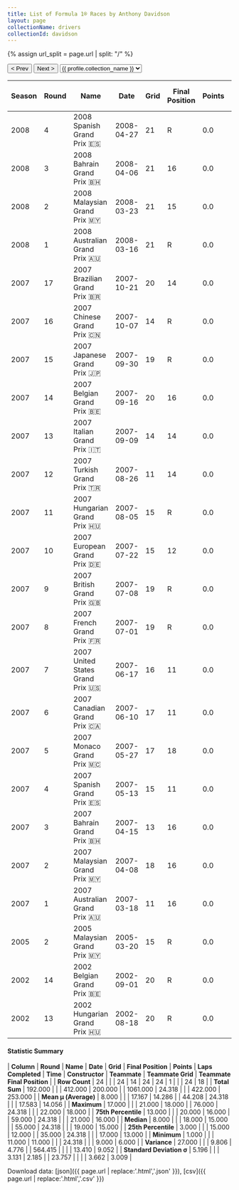 ```yaml
---
title: List of Formula 1® Races by Anthony Davidson
layout: page
collectionName: drivers
collectionId: davidson
---
```


{% assign url_split = page.url | split: "/" %}
<div id="collection-navigation">
<button onclick="selector.options[selector.selectedIndex-1].value && (window.location = selector.options[selector.selectedIndex-1].value);">&lt; Prev</button>
<button onclick="selector.options[selector.selectedIndex+1].value && (window.location = selector.options[selector.selectedIndex+1].value);">Next &gt;</button>
<select id="selector" onchange="this.options[this.selectedIndex].value && (window.location = this.options[this.selectedIndex].value);">
  {% for collectionId in site.data[page.collectionName].refs %}
    {% if collectionId == page.collectionId %}
      {% assign selected = "selected" %}
    {% else %}
      {% assign selected = "" %}
    {% endif %}
    {% assign profile = site.data[page.collectionName][collectionId].profile %}
    <option value="/f1/{{ page.collectionName }}/{{ collectionId }}/{{ url_split[4] }}" {{ selected }}>{{ profile.collection_name }}</option>
  {% endfor %}
</select>
</div>

| Season | Round | Name | Date | Grid | Final Position | Points | Laps Completed | Time | Constructor | Teammate | Teammate Grid | Teammate Final Position |
|--|--|--|--|--|--|--|--|--|--|--|--|--|
| 2008 | 4 | 2008 Spanish Grand Prix 🇪🇸 | 2008-04-27 | 21 | R | 0.0 | 8 |   | Super Aguri 🇯🇵 | [Takuma Sato 🇯🇵](/f1/drivers/sato) | 22 | 13 |
| 2008 | 3 | 2008 Bahrain Grand Prix 🇧🇭 | 2008-04-06 | 21 | 16 | 0.0 | 56 |   | Super Aguri 🇯🇵 | [Takuma Sato 🇯🇵](/f1/drivers/sato) | 22 | 17 |
| 2008 | 2 | 2008 Malaysian Grand Prix 🇲🇾 | 2008-03-23 | 21 | 15 | 0.0 | 55 |   | Super Aguri 🇯🇵 | [Takuma Sato 🇯🇵](/f1/drivers/sato) | 19 | 16 |
| 2008 | 1 | 2008 Australian Grand Prix 🇦🇺 | 2008-03-16 | 21 | R | 0.0 | 0 |   | Super Aguri 🇯🇵 | [Takuma Sato 🇯🇵](/f1/drivers/sato) | 19 | R |
| 2007 | 17 | 2007 Brazilian Grand Prix 🇧🇷 | 2007-10-21 | 20 | 14 | 0.0 | 68 |   | Super Aguri 🇯🇵 | [Takuma Sato 🇯🇵](/f1/drivers/sato) | 18 | 12 |
| 2007 | 16 | 2007 Chinese Grand Prix 🇨🇳 | 2007-10-07 | 14 | R | 0.0 | 11 |   | Super Aguri 🇯🇵 | [Takuma Sato 🇯🇵](/f1/drivers/sato) | 20 | 14 |
| 2007 | 15 | 2007 Japanese Grand Prix 🇯🇵 | 2007-09-30 | 19 | R | 0.0 | 54 |   | Super Aguri 🇯🇵 | [Takuma Sato 🇯🇵](/f1/drivers/sato) | 21 | 15 |
| 2007 | 14 | 2007 Belgian Grand Prix 🇧🇪 | 2007-09-16 | 20 | 16 | 0.0 | 43 |   | Super Aguri 🇯🇵 | [Takuma Sato 🇯🇵](/f1/drivers/sato) | 18 | 15 |
| 2007 | 13 | 2007 Italian Grand Prix 🇮🇹 | 2007-09-09 | 14 | 14 | 0.0 | 52 |   | Super Aguri 🇯🇵 | [Takuma Sato 🇯🇵](/f1/drivers/sato) | 17 | 16 |
| 2007 | 12 | 2007 Turkish Grand Prix 🇹🇷 | 2007-08-26 | 11 | 14 | 0.0 | 57 |   | Super Aguri 🇯🇵 | [Takuma Sato 🇯🇵](/f1/drivers/sato) | 17 | 18 |
| 2007 | 11 | 2007 Hungarian Grand Prix 🇭🇺 | 2007-08-05 | 15 | R | 0.0 | 41 |   | Super Aguri 🇯🇵 | [Takuma Sato 🇯🇵](/f1/drivers/sato) | 19 | 15 |
| 2007 | 10 | 2007 European Grand Prix 🇩🇪 | 2007-07-22 | 15 | 12 | 0.0 | 59 |   | Super Aguri 🇯🇵 | [Takuma Sato 🇯🇵](/f1/drivers/sato) | 16 | R |
| 2007 | 9 | 2007 British Grand Prix 🇬🇧 | 2007-07-08 | 19 | R | 0.0 | 35 |   | Super Aguri 🇯🇵 | [Takuma Sato 🇯🇵](/f1/drivers/sato) | 21 | 14 |
| 2007 | 8 | 2007 French Grand Prix 🇫🇷 | 2007-07-01 | 19 | R | 0.0 | 1 |   | Super Aguri 🇯🇵 | [Takuma Sato 🇯🇵](/f1/drivers/sato) | 22 | 16 |
| 2007 | 7 | 2007 United States Grand Prix 🇺🇸 | 2007-06-17 | 16 | 11 | 0.0 | 72 |   | Super Aguri 🇯🇵 | [Takuma Sato 🇯🇵](/f1/drivers/sato) | 18 | R |
| 2007 | 6 | 2007 Canadian Grand Prix 🇨🇦 | 2007-06-10 | 17 | 11 | 0.0 | 70 | +24.318 | Super Aguri 🇯🇵 | [Takuma Sato 🇯🇵](/f1/drivers/sato) | 11 | 6 |
| 2007 | 5 | 2007 Monaco Grand Prix 🇲🇨 | 2007-05-27 | 17 | 18 | 0.0 | 76 |   | Super Aguri 🇯🇵 | [Takuma Sato 🇯🇵](/f1/drivers/sato) | 21 | 17 |
| 2007 | 4 | 2007 Spanish Grand Prix 🇪🇸 | 2007-05-13 | 15 | 11 | 0.0 | 64 |   | Super Aguri 🇯🇵 | [Takuma Sato 🇯🇵](/f1/drivers/sato) | 13 | 8 |
| 2007 | 3 | 2007 Bahrain Grand Prix 🇧🇭 | 2007-04-15 | 13 | 16 | 0.0 | 51 |   | Super Aguri 🇯🇵 | [Takuma Sato 🇯🇵](/f1/drivers/sato) | 17 | R |
| 2007 | 2 | 2007 Malaysian Grand Prix 🇲🇾 | 2007-04-08 | 18 | 16 | 0.0 | 55 |   | Super Aguri 🇯🇵 | [Takuma Sato 🇯🇵](/f1/drivers/sato) | 14 | 13 |
| 2007 | 1 | 2007 Australian Grand Prix 🇦🇺 | 2007-03-18 | 11 | 16 | 0.0 | 56 |   | Super Aguri 🇯🇵 | [Takuma Sato 🇯🇵](/f1/drivers/sato) | 10 | 12 |
| 2005 | 2 | 2005 Malaysian Grand Prix 🇲🇾 | 2005-03-20 | 15 | R | 0.0 | 2 |   | BAR 🇬🇧 | [Jenson Button 🇬🇧](/f1/drivers/button) | 9 | R |
| 2002 | 14 | 2002 Belgian Grand Prix 🇧🇪 | 2002-09-01 | 20 | R | 0.0 | 17 |   | Minardi 🇮🇹 | [Mark Webber 🇦🇺](/f1/drivers/webber) | 19 | R |
| 2002 | 13 | 2002 Hungarian Grand Prix 🇭🇺 | 2002-08-18 | 20 | R | 0.0 | 58 |   | Minardi 🇮🇹 | [Mark Webber 🇦🇺](/f1/drivers/webber) | 19 | 16 |

#### Statistic Summary

| **Column** | **Round** | **Name** | **Date** | **Grid** | **Final Position** | **Points** | **Laps Completed** | **Time** | **Constructor** | **Teammate** | **Teammate Grid** | **Teammate Final Position** |
| **Row Count** | 24 |  |  | 24 | 14 | 24 | 24 | 1 |  |  | 24 | 18 |
| **Total Sum** | 192.000 |  |  | 412.000 | 200.000 |  | 1061.000 | 24.318 |  |  | 422.000 | 253.000 |
| **Mean μ (Average)** | 8.000 |  |  | 17.167 | 14.286 |  | 44.208 | 24.318 |  |  | 17.583 | 14.056 |
| **Maximum** | 17.000 |  |  | 21.000 | 18.000 |  | 76.000 | 24.318 |  |  | 22.000 | 18.000 |
| **75th Percentile** | 13.000 |  |  | 20.000 | 16.000 |  | 59.000 | 24.318 |  |  | 21.000 | 16.000 |
| **Median** | 8.000 |  |  | 18.000 | 15.000 |  | 55.000 | 24.318 |  |  | 19.000 | 15.000 |
| **25th Percentile** | 3.000 |  |  | 15.000 | 12.000 |  | 35.000 | 24.318 |  |  | 17.000 | 13.000 |
| **Minimum** | 1.000 |  |  | 11.000 | 11.000 |  |  | 24.318 |  |  | 9.000 | 6.000 |
| **Variance** | 27.000 |  |  | 9.806 | 4.776 |  | 564.415 |  |  |  | 13.410 | 9.052 |
| **Standard Deviation σ** | 5.196 |  |  | 3.131 | 2.185 |  | 23.757 |  |  |  | 3.662 | 3.009 |

Download data: [json]({{ page.url | replace:'.html','.json' }}), [csv]({{ page.url | replace:'.html','.csv' }})
